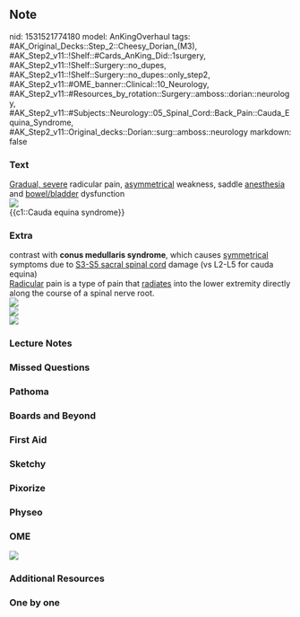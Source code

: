 ## Note
nid: 1531521774180
model: AnKingOverhaul
tags: #AK_Original_Decks::Step_2::Cheesy_Dorian_(M3), #AK_Step2_v11::!Shelf::#Cards_AnKing_Did::1surgery, #AK_Step2_v11::!Shelf::Surgery::no_dupes, #AK_Step2_v11::!Shelf::Surgery::no_dupes::only_step2, #AK_Step2_v11::#OME_banner::Clinical::10_Neurology, #AK_Step2_v11::#Resources_by_rotation::Surgery::amboss::dorian::neurology, #AK_Step2_v11::#Subjects::Neurology::05_Spinal_Cord::Back_Pain::Cauda_Equina_Syndrome, #AK_Step2_v11::Original_decks::Dorian::surg::amboss::neurology
markdown: false

### Text
<div>
  <u>Gradual, severe</u> radicular pain, <u>asymmetrical</u>
  weakness, saddle <u>anesthesia</u> and <u>bowel/bladder</u>
  dysfunction
</div>
<div><img src="paste-1149157154750465.jpg"></div>
<div>
  {{c1::Cauda equina syndrome}}
</div>

### Extra
<div>
  contrast with <b>conus medullaris syndrome</b>, which causes
  <u>symmetrical</u> symptoms due to <u>S3-S5 sacral spinal
  cord</u> damage (vs L2-L5 for cauda equina)
</div>
<div>
  <u>Radicular</u> pain is a type of pain that <u>radiates</u> into
  the lower extremity directly along the course of a spinal nerve
  root.
</div>
<div><img src="paste-1149655370956801.jpg"></div><img src=
"paste-1503479071768577.jpg">
<div><img src="paste-1503461891899393.jpg"></div>

### Lecture Notes


### Missed Questions


### Pathoma


### Boards and Beyond


### First Aid


### Sketchy


### Pixorize


### Physeo


### OME
<div class="ome-widget">
  <a href=
  "https://onlinemeded.org/spa/neurology?ref=anki"><img src="_OME_AnkiFlashcards_Topic_5.png"></a>
</div>

### Additional Resources


### One by one

